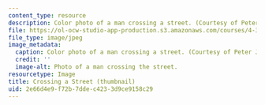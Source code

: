 ```yaml
---
content_type: resource
description: Color photo of a man crossing a street. (Courtesy of Peter Jamieson.)
file: https://ol-ocw-studio-app-production.s3.amazonaws.com/courses/4-343-photography-and-related-media-fall-2002/2e66d4e9f72b7ddec4233d9ce9158c29_4-343f02-th.jpg
file_type: image/jpeg
image_metadata:
  caption: Color photo of a man crossing a street. (Courtesy of Peter Jamieson.)
  credit: ''
  image-alt: Photo of a man crossing the street.
resourcetype: Image
title: Crossing a Street (thumbnail)
uid: 2e66d4e9-f72b-7dde-c423-3d9ce9158c29
---
```

